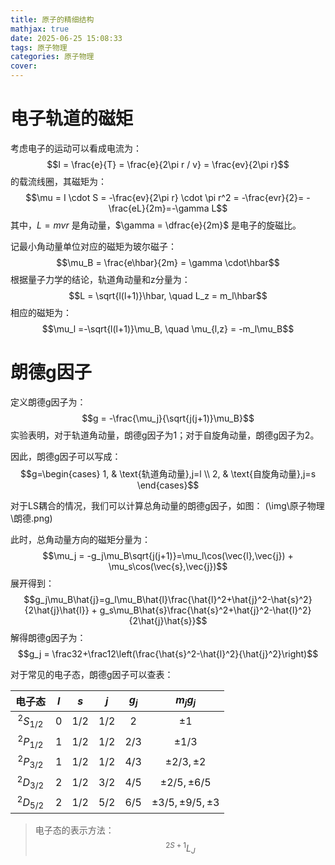 ```yaml
---
title: 原子的精细结构
mathjax: true
date: 2025-06-25 15:08:33
tags: 原子物理
categories: 原子物理
cover:
---
```


# 电子轨道的磁矩

考虑电子的运动可以看成电流为：
$$I = \frac{e}{T} = \frac{e}{2\pi r / v} = \frac{ev}{2\pi r}$$
的载流线圈，其磁矩为：
$$\mu = I \cdot S = -\frac{ev}{2\pi r} \cdot \pi r^2 = -\frac{evr}{2}= -\frac{eL}{2m}=-\gamma L$$
其中，$L = mvr$ 是角动量，$\gamma = \dfrac{e}{2m}$ 是电子的旋磁比。

记最小角动量单位对应的磁矩为玻尔磁子：
$$\mu_B = \frac{e\hbar}{2m} = \gamma \cdot\hbar$$
根据量子力学的结论，轨道角动量和z分量为：
$$L = \sqrt{l(l+1)}\hbar, \quad L_z = m_l\hbar$$
相应的磁矩为：
$$\mu_l =-\sqrt{l(l+1)}\mu_B, \quad \mu_{l,z} = -m_l\mu_B$$

# 朗德g因子

定义朗德g因子为：
$$g = -\frac{\mu_j}{\sqrt{j(j+1)}\mu_B}$$
实验表明，对于轨道角动量，朗德g因子为1；对于自旋角动量，朗德g因子为2。

因此，朗德g因子可以写成：
$$g=\begin{cases}
1, & \text{轨道角动量},j=l \\ 2, & \text{自旋角动量},j=s
\end{cases}$$

对于LS耦合的情况，我们可以计算总角动量的朗德g因子，如图：
(\img\原子物理\朗德.png)

此时，总角动量方向的磁矩分量为：
$$\mu_j = -g_j\mu_B\sqrt{j(j+1)}=\mu_l\cos(\vec{l},\vec{j}) + \mu_s\cos(\vec{s},\vec{j})$$
展开得到：
$$g_j\mu_B\hat{j}=g_l\mu_B\hat{l}\frac{\hat{l}^2+\hat{j}^2-\hat{s}^2}{2\hat{j}\hat{l}} + g_s\mu_B\hat{s}\frac{\hat{s}^2+\hat{j}^2-\hat{l}^2}{2\hat{j}\hat{s}}$$
解得朗德g因子为：
$$g_j = \frac32+\frac12\left(\frac{\hat{s}^2-\hat{l}^2}{\hat{j}^2}\right)$$

对于常见的电子态，朗德g因子可以查表：

| 电子态 | $l$ | $s$ | $j$ | $g_j$ | $m_j g_j$ |
| :-----: | :-: | :-: | :-: | :----: | :-------: |
|   $^2S_{1/2}$   |  0  | 1/2 | 1/2 |  2   |   $\pm1$    |
|   $^2P_{1/2}$   |  1  | 1/2 | 1/2 |  2/3 |   $\pm1/3$    |
|   $^2P_{3/2}$   |  1  | 1/2 | 1/2 | 4/3  |   $\pm2/3,\pm2$   |
|   $^2D_{3/2}$   |  2  | 1/2 | 3/2 |  4/5 |   $\pm2/5,\pm6/5$   |
|   $^2D_{5/2}$   |  2  | 1/2 | 5/2 |  6/5 |   $\pm3/5,\pm9/5,\pm3$    |

> 电子态的表示方法：
> $$^{2S+1}L_J$$